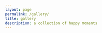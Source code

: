```yaml
---
layout: page
permalink: /gallery/
title: gallery
description: a collection of happy moments
---
```


<div id="instafeed">
</div>

<script type="text/javascript">
  var userFeed = new Instafeed({
    get: 'user',
    userId: '709888312',
    clientId: '1bf1e67d24f54cef9f132f19ecf30c94',
    accessToken: '709888312.1677ed0.643556082f774753907aefb0c411681a',
    resolution: 'standard_resolution',
    template: '<a href="{{link}}" target="_blank" id="{{id}}"><img src="{{image}}" /></a>',
    sortBy: 'most-recent',
    limit: 4,
    links: false
  });
  userFeed.run();
</script>
